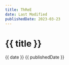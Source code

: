```yaml
---
title: ThReE
date: Last Modified
publishedDate: 2023-03-23
---
```


# {{ title }}
{{ date }}
{{ publishedDate }}
